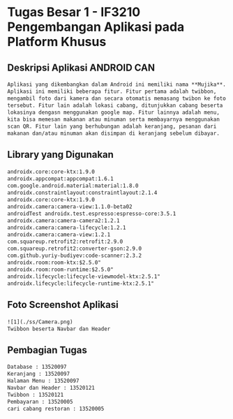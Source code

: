 # Tugas Besar 1 - IF3210 Pengembangan Aplikasi pada Platform Khusus

## Deskripsi Aplikasi ANDROID CAN
    Aplikasi yang dikembangkan dalam Android ini memiliki nama **Mujika**. Aplikasi ini memiliki beberapa fitur. Fitur pertama adalah twibbon, mengambil foto dari kamera dan secara otomatis memasang twibon ke foto tersebut. Fitur lain adalah lokasi cabang, ditunjukkan cabang beserta lokasinya dengasn menggunakan google map. Fitur lainnya adalah menu, kita bisa memesan makanan atau minuman serta membayarnya menggunakan scan QR. Fitur lain yang berhubungan adalah keranjang, pesanan dari makanan dan/atau minuman akan disimpan di keranjang sebelum dibayar.

## Library yang Digunakan 
    androidx.core:core-ktx:1.9.0
    androidx.appcompat:appcompat:1.6.1
    com.google.android.material:material:1.8.0
    androidx.constraintlayout:constraintlayout:2.1.4
    androidx.core:core-ktx:1.9.0
    androidx.camera:camera-view:1.1.0-beta02
    androidTest androidx.test.espresso:espresso-core:3.5.1
    androidx.camera:camera-camera2:1.2.1
    androidx.camera:camera-lifecycle:1.2.1
    androidx.camera:camera-view:1.2.1
    com.squareup.retrofit2:retrofit:2.9.0
    com.squareup.retrofit2:converter-gson:2.9.0
    com.github.yuriy-budiyev:code-scanner:2.3.2
    androidx.room:room-ktx:$2.5.0"
    androidx.room:room-runtime:$2.5.0"
    androidx.lifecycle:lifecycle-viewmodel-ktx:2.5.1"
    androidx.lifecycle:lifecycle-runtime-ktx:2.5.1"

## Foto Screenshot Aplikasi
    ![1](./ss/Camera.png) 
    Twibbon beserta Navbar dan Header

## Pembagian Tugas
    Database : 13520097
    Keranjang : 13520097
    Halaman Menu : 13520097
    Navbar dan Header : 13520121
    Twibbon : 13520121
    Pembayaran : 13520005
    cari cabang restoran : 13520005